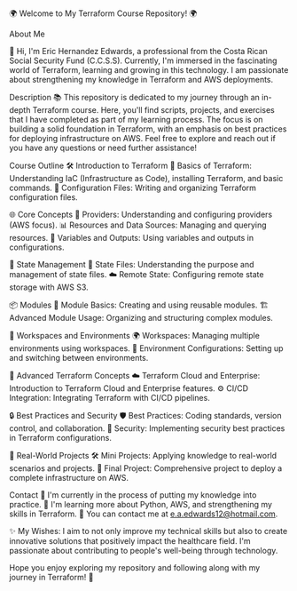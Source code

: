 🌍 Welcome to My Terraform Course Repository! 🌍

About Me

👋 Hi, I'm Eric Hernandez Edwards, a professional from the Costa Rican Social Security Fund (C.C.S.S). Currently, I'm immersed in the fascinating world of Terraform, learning and growing in this technology. I am passionate about strengthening my knowledge in Terraform and AWS deployments.

Description
📚 This repository is dedicated to my journey through an in-depth Terraform course. Here, you'll find scripts, projects, and exercises that I have completed as part of my learning process. The focus is on building a solid foundation in Terraform, with an emphasis on best practices for deploying infrastructure on AWS. Feel free to explore and reach out if you have any questions or need further assistance!

Course Outline
🛠️ Introduction to Terraform
🧩 Basics of Terraform: Understanding IaC (Infrastructure as Code), installing Terraform, and basic commands.
📝 Configuration Files: Writing and organizing Terraform configuration files.

🌐 Core Concepts
🔧 Providers: Understanding and configuring providers (AWS focus).
📊 Resources and Data Sources: Managing and querying resources.
🔑 Variables and Outputs: Using variables and outputs in configurations.

🔄 State Management
📂 State Files: Understanding the purpose and management of state files.
☁️ Remote State: Configuring remote state storage with AWS S3.

📦 Modules
🧱 Module Basics: Creating and using reusable modules.
🏗️ Advanced Module Usage: Organizing and structuring complex modules.

🔀 Workspaces and Environments
🌍 Workspaces: Managing multiple environments using workspaces.
🔄 Environment Configurations: Setting up and switching between environments.

🚀 Advanced Terraform Concepts
☁️ Terraform Cloud and Enterprise: Introduction to Terraform Cloud and Enterprise features.
⚙️ CI/CD Integration: Integrating Terraform with CI/CD pipelines.

🔒 Best Practices and Security
🛡️ Best Practices: Coding standards, version control, and collaboration.
🔐 Security: Implementing security best practices in Terraform configurations.

💼 Real-World Projects
🛠️ Mini Projects: Applying knowledge to real-world scenarios and projects.
🌟 Final Project: Comprehensive project to deploy a complete infrastructure on AWS.

Contact
🔭 I'm currently in the process of putting my knowledge into practice.
🌱 I'm learning more about Python, AWS, and strengthening my skills in Terraform.
💬 You can contact me at e.a.edwards12@hotmail.com.

✨ My Wishes:
I aim to not only improve my technical skills but also to create innovative solutions that positively impact the healthcare field. I'm passionate about contributing to people's well-being through technology.

Hope you enjoy exploring my repository and following along with my journey in Terraform! 🚀

